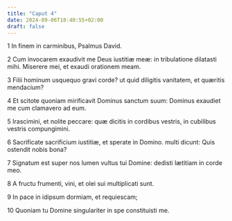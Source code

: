 ```yaml
---
title: "Caput 4"
date: 2024-09-06T18:40:55+02:00
draft: false
---
```




1 In finem in carminibus, Psalmus David.

2 Cum invocarem exaudivit me Deus iustitiæ meæ: in tribulatione dilatasti mihi. Miserere mei, et exaudi orationem meam.

3 Filii hominum usquequo gravi corde? ut quid diligitis vanitatem, et quæritis mendacium?

4 Et scitote quoniam mirificavit Dominus sanctum suum: Dominus exaudiet me cum clamavero ad eum.

5 Irascimini, et nolite peccare: quæ dicitis in cordibus vestris, in cubilibus vestris compungimini.

6 Sacrificate sacrificium iustitiæ, et sperate in Domino. multi dicunt: Quis ostendit nobis bona?

7 Signatum est super nos lumen vultus tui Domine: dedisti lætitiam in corde meo.

8 A fructu frumenti, vini, et olei sui multiplicati sunt.

9 In pace in idipsum dormiam, et requiescam;

10 Quoniam tu Domine singulariter in spe constituisti me.

